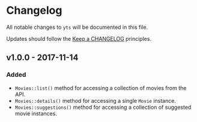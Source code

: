 # Changelog

All notable changes to `yts` will be documented in this file.

Updates should follow the [Keep a CHANGELOG](http://keepachangelog.com/) principles.

## v1.0.0 - 2017-11-14

### Added
- `Movies::list()` method for accessing a collection of movies from the API.
- `Movies::details()` method for accessing a single `Movie` instance.
- `Movies::suggestions()` method for accessing a collection of suggested movie instances.
